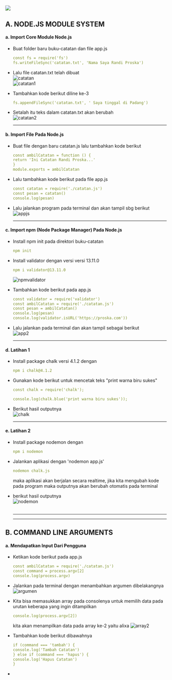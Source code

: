 <h1 float="left">
  <img src="https://readme-typing-svg.herokuapp.com?font=Urbanist&pause=1000&color=1EC309&width=700&lines=Modul+2+-+Node.js+Module+System+dan+Command+Line+Arguments" />
</h1>

<h2>
  A. NODE.JS MODULE SYSTEM
</h2>

<h4>
  a. Import Core Module Node.js
</h4>

  - Buat folder baru buku-catatan dan file app.js
    
    ```yml
    const fs = require('fs')
    fs.writeFileSync('catatan.txt', 'Nama Saya Randi Proska')

    ```

   - Lalu file catatan.txt telah dibuat <br>
     ![catatan](https://github.com/alixa01/Prak_PJ_Alixa-Arivya-Tofer/assets/94752755/130a0889-6f82-4d40-894b-9a7b5b0fb5ce) <br>
     ![catatan1](https://github.com/alixa01/Prak_PJ_Alixa-Arivya-Tofer/assets/94752755/79725d59-8915-40d0-829b-0965eca8c20e)

   - Tambahkan kode berikut diline ke-3

     ```yml
     fs.appendFileSync('catatan.txt', ' Saya tinggal di Padang')
     ```

  - Setalah itu teks dalam catatan.txt akan berubah <br>
    ![catatan2](https://github.com/alixa01/Prak_PJ_Alixa-Arivya-Tofer/assets/94752755/168e4793-40dc-4e88-b836-2c0d801345f5)
    <hr>

<h4>
  b. Import File Pada Node.js
</h4>

  - Buat file dengan baru catatan.js lalu tambahkan kode berikut

    ```yml
    const ambilCatatan = function () {
    return 'Ini Catatan Randi Proska...'
    }
    module.exports = ambilCatatan
    ```

  - Lalu tambahkan kode berikut pada file app.js

    ```yml
    const catatan = require('./catatan.js')
    const pesan = catatan()
    console.log(pesan)
    ```

  - Lalu jalankan program pada terminal dan akan tampil sbg berikut
    ![appjs](https://github.com/alixa01/Prak_PJ_Alixa-Arivya-Tofer/assets/94752755/9008aae3-7e06-4e23-bda3-7b9b3b1620d4)
    <hr>

<h4>
  c. Import npm (Node Package Manager) Pada Node.js
</h4>

  - Install npm init pada direktori buku-catatan

     ```yml
     npm init
     ```

  - Install validator dengan versi versi 13.11.0
    ```yml
    npm i validator@13.11.0
    ```
    
    ![npmvalidator](https://github.com/alixa01/Prak_PJ_Alixa-Arivya-Tofer/assets/94752755/25bf8bbb-4cf4-4d0b-8e16-8f949f219193)

  - Tambahkan kode berikut pada app.js
    ```yml
    const validator = require('validator')
    const ambilCatatan = require('./catatan.js')
    const pesan = ambilCatatan()
    console.log(pesan)
    console.log(validator.isURL('https://proska.com'))
    ```

  - Lalu jalankan pada terminal dan akan tampil sebagai berikut <br>
    ![app2](https://github.com/alixa01/Prak_PJ_Alixa-Arivya-Tofer/assets/94752755/4147238e-4ca1-453f-ae5d-64211cd35acb)<hr>

<h4>
  d. Latihan 1
</h4>

  - Install package chalk versi 4.1.2 dengan
    ```yml
    npm i chalk@4.1.2
    ```

  - Gunakan kode berikut untuk mencetak teks "print warna biru sukes"
    ```yml
    const chalk = require('chalk');

    console.log(chalk.blue('print warna biru sukes'));
    ```
  - Berikut hasil outputnya <br>
    ![chalk](https://github.com/alixa01/Prak_PJ_Alixa-Arivya-Tofer/assets/94752755/ed332075-8678-4e4a-a4a8-b83d69aad39e)<hr>
    
<h4>
  e. Latihan 2
</h4>

  - Install package nodemon dengan
    ```yml
    npm i nodemon
    ```

  - Jalankan aplikasi dengan 'nodemon app.js'
    ```yml
    nodemon chalk.js
    ```
    maka aplikasi akan berjalan secara realtime, jika kita mengubah kode pada program maka outputnya akan berubah otomatis pada terminal

  - berikut hasil outputnya <br>
    ![nodemon](https://github.com/alixa01/Prak_PJ_Alixa-Arivya-Tofer/assets/94752755/9df3b8be-78ce-48eb-83a4-d3a5966a32e8)
    <br><br><hr><hr>

<h2>
  B. COMMAND LINE ARGUMENTS
</h2>

<h4>
  a. Mendapatkan Input Dari Pengguna
</h4>

  - Ketikan kode berikut pada app.js
    ```yml
    const ambilCatatan = require('./catatan.js')
    const command = process.argv[2]
    console.log(process.argv)
    ```

  - Jalankan pada terminal dengan menambahkan argumen dibelakangnya <br>
  ![argumen](https://github.com/alixa01/Prak_PJ_Alixa-Arivya-Tofer/assets/94752755/0be1482d-af9b-4c49-ac0d-ab745e68b33c)

  - Kita bisa memasukkan array pada consolenya untuk memilih data pada urutan keberapa yang ingin ditampilkan
    ```yml
    console.log(process.argv[2])
    ```
    kita akan menampilkan data pada array ke-2 yaitu alixa
    ![array2](https://github.com/alixa01/Prak_PJ_Alixa-Arivya-Tofer/assets/94752755/f0168c18-f729-41f8-82e7-ff28187f81a3)
  - Tambahkan kode berikut dibawahnya
    ```yml
    if (command === 'tambah') {
    console.log('Tambah Catatan')
    } else if (command === 'hapus') {
    console.log('Hapus Catatan')
    }
    ```

  - 

